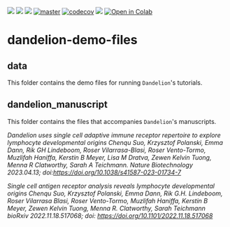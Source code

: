 [![](https://readthedocs.org/projects/sc-dandelion/badge/?version=latest)](https://sc-dandelion.readthedocs.io/en/latest/?badge=latest)
[![](https://img.shields.io/pypi/v/sc-dandelion?logo=PyPI)](https://pypi.org/project/sc-dandelion/)
[![](https://byob.yarr.is/zktuong/dandelion/master-version)](https://github.com/zktuong/dandelion/tree/master)
[![master](https://github.com/zktuong/dandelion/workflows/tests/badge.svg?branch=master)]((https://github.com/zktuong/dandelion/actions?query=workflow%3Atests))
[![codecov](https://codecov.io/gh/zktuong/dandelion/branch/master/graph/badge.svg?token=661BMU1FBO)](https://codecov.io/gh/zktuong/dandelion)
[![](https://img.shields.io/static/v1?label=AIRR-C%20sw-tools%20v1&message=compliant&color=008AFF&labelColor=000000&style=plastic)](https://docs.airr-community.org/en/stable/swtools/airr_swtools_standard.html)
[![Open in Colab](https://colab.research.google.com/assets/colab-badge.svg)](https://colab.research.google.com/github/zktuong/dandelion/blob/master/container/dandelion_singularity.ipynb)

# dandelion-demo-files

## data
This folder contains the demo files for running `Dandelion`'s tutorials.

## dandelion_manuscript
This folder contains the files that accompanies `Dandelion`'s manuscripts.

*Dandelion uses single cell adaptive immune receptor repertoire to explore lymphocyte developmental origins
Chenqu Suo, Krzysztof Polanski, Emma Dann, Rik GH Lindeboom, Roser Vilarrasa-Blasi, Roser Vento-Tormo, Muzlifah Haniffa, Kerstin B Meyer, Lisa M Dratva, Zewen Kelvin Tuong, Menna R Clatworthy, Sarah A Teichmann.
Nature Biotechnology 2023.04.13; doi:https://doi.org/10.1038/s41587-023-01734-7*

*Single cell antigen receptor analysis reveals lymphocyte developmental origins
Chenqu Suo, Krzysztof Polanski, Emma Dann, Rik G.H. Lindeboom, Roser Vilarrasa Blasi, Roser Vento-Tormo, Muzlifah Haniffa, Kerstin B Meyer, Zewen Kelvin Tuong, Menna R. Clatworthy, Sarah Teichmann
bioRxiv 2022.11.18.517068; doi: https://doi.org/10.1101/2022.11.18.517068*
